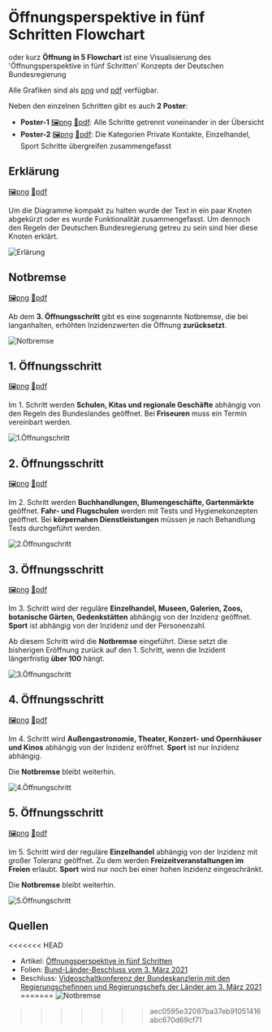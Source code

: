 # Öffnungsperspektive in fünf Schritten Flowchart 

oder kurz **Öffnung in 5 Flowchart**  ist eine Visualisierung des 'Öffnungsperspektive in fünf Schritten' Konzepts der Deutschen Bundesregierung

Alle Grafiken sind als [png](png) und [pdf](pdf) verfügbar.

Neben den einzelnen Schritten gibt es auch **2 Poster**:

- **Poster-1** [🖼png](png/Poster-1.png) [📄pdf](pdf/Poster-1.pdf): Alle Schritte getrennt voneinander in der Übersicht
- **Poster-2** [🖼png](png/Poster-2.png) [📄pdf](pdf/Poster-2.pdf): Die Kategorien Private Kontakte, Einzelhandel, Sport Schritte übergreifen zusammengefasst

## Erklärung

[🖼png](png/Erklärung.png) [📄pdf](pdf/Erklärung.pdf)

Um die Diagramme kompakt zu halten wurde der Text in ein paar Knoten abgekürzt oder es wurde Funktionalität zusammengefasst. Um dennoch den Regeln der Deutschen Bundesregierung getreu zu sein sind hier diese Knoten erklärt.

![Erlärung](png/Erklärung.png)

## Notbremse

[🖼png](png/Notbremse.png) [📄pdf](pdf/Notbremse.pdf)

Ab dem **3. Öffnungsschritt** gibt es eine sogenannte Notbremse, die bei langanhalten, erhöhten Inzidenzwerten die Öffnung **zurücksetzt**.

![Notbremse](png/Notbremse.png)

## 1. Öffnungsschritt

[🖼png](png/Schritt-1.png) [📄pdf](pdf/Schritt-1.pdf)


Im 1. Schritt werden **Schulen, Kitas und regionale Geschäfte** abhängig von den Regeln des Bundeslandes geöffnet. Bei **Friseuren** muss ein Termin vereinbart werden.

![1.Öffnungschritt](png/Schritt-1.png)

## 2. Öffnungsschritt

[🖼png](png/Schritt-2.png) [📄pdf](pdf/Schritt-2.pdf)

Im 2. Schritt werden **Buchhandlungen, Blumengeschäfte, Gartenmärkte** geöffnet. **Fahr- und Flugschulen** werden mit Tests und Hygienekonzepten geöffnet. Bei **körpernahen Dienstleistungen** müssen je nach Behandlung Tests durchgeführt werden.

![2.Öffnungschritt](png/Schritt-2.png)

## 3. Öffnungsschritt

[🖼png](png/Schritt-3.png) [📄pdf](pdf/Schritt-3.pdf)

Im 3. Schritt wird der reguläre **Einzelhandel, Museen, Galerien, Zoos, botanische Gärten, Gedenkstätten** abhängig von der Inzidenz geöffnet. **Sport** ist abhängig von der Inzidenz und der Personenzahl.

Ab diesem Schritt wird die **Notbremse** eingeführt. Diese setzt die bisherigen Eröffnung zurück auf den 1. Schritt, wenn die Inzident längerfristig **über 100** hängt.

![3.Öffnungschritt](png/Schritt-3.png)

## 4. Öffnungsschritt

[🖼png](png/Schritt-4.png) [📄pdf](pdf/Schritt-4.pdf)

Im 4. Schritt wird **Außengastronomie, Theater, Konzert- und Opernhäuser und Kinos** abhängig von der Inzidenz eröffnet. **Sport** ist nur Inzidenz abhängig.

Die **Notbremse** bleibt weiterhin.

![4.Öffnungschritt](png/Schritt-4.png)

## 5. Öffnungsschritt

[🖼png](png/Schritt-5.png) [📄pdf](pdf/Schritt-5.pdf)

Im 5. Schritt wird der reguläre **Einzelhandel** abhängig von der Inzidenz mit großer Toleranz geöffnet. Zu dem werden **Freizeitveranstaltungen im Freien** erlaubt. **Sport** wird nur noch bei einer hohen Inzidenz eingeschränkt.

Die **Notbremse** bleibt weiterhin.

![5.Öffnungschritt](png/Schritt-5.png)

## Quellen

<<<<<<< HEAD
- Artikel: [Öffnungsperspektive in fünf Schritten](https://www.bundesregierung.de/breg-de/aktuelles/fuenf-oeffnungsschritte-1872120)
- Folien: [Bund-Länder-Beschluss vom 3. März 2021](https://www.bundesregierung.de/breg-de/suche/bund-laender-beschluss-vom-3-maerz-2021-1872664)
- Beschluss: [Videoschaltkonferenz der Bundeskanzlerin mit den Regierungschefinnen und Regierungschefs der Länder am 3. März 2021](https://www.bundesregierung.de/resource/blob/975226/1872054/66dba48b5b63d8817615d11edaaed849/2021-03-03-mpk-data.pdf)
=======
![Notbremse](png/Notbremse.png)
>>>>>>> aec0595e32087ba37eb91051416abc670d69cf71
